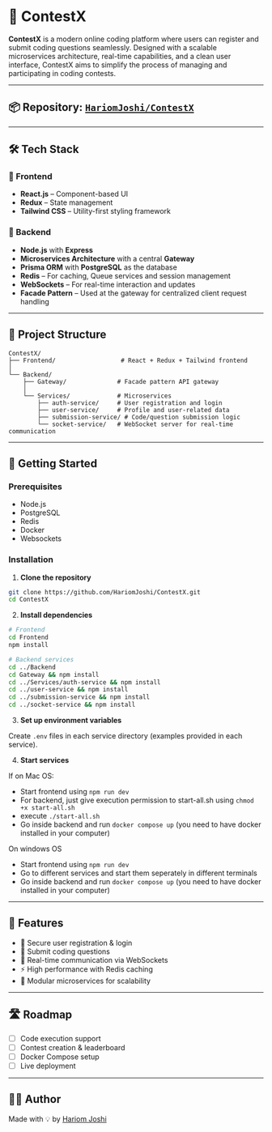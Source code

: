 # 🚀 ContestX

**ContestX** is a modern online coding platform where users can register and submit coding questions seamlessly. Designed with a scalable microservices architecture, real-time capabilities, and a clean user interface, ContestX aims to simplify the process of managing and participating in coding contests.

---

## 📦 Repository: [`HariomJoshi/ContestX`](https://github.com/HariomJoshi/ContestX)

---

## 🛠️ Tech Stack

### 🌟 Frontend

- **React.js** – Component-based UI
- **Redux** – State management
- **Tailwind CSS** – Utility-first styling framework

### 🔧 Backend

- **Node.js** with **Express**
- **Microservices Architecture** with a central **Gateway**
- **Prisma ORM** with **PostgreSQL** as the database
- **Redis** – For caching, Queue services and session management
- **WebSockets** – For real-time interaction and updates
- **Facade Pattern** – Used at the gateway for centralized client request handling

---

## 📁 Project Structure

```
ContestX/
├── Frontend/                  # React + Redux + Tailwind frontend
│
└── Backend/
    ├── Gateway/              # Facade pattern API gateway
    │
    └── Services/             # Microservices
        ├── auth-service/     # User registration and login
        ├── user-service/     # Profile and user-related data
        ├── submission-service/ # Code/question submission logic
        └── socket-service/   # WebSocket server for real-time communication
```

---

## 🧪 Getting Started

### Prerequisites

- Node.js
- PostgreSQL
- Redis
- Docker
- Websockets

### Installation

1. **Clone the repository**

```bash
git clone https://github.com/HariomJoshi/ContestX.git
cd ContestX
```

2. **Install dependencies**

```bash
# Frontend
cd Frontend
npm install

# Backend services
cd ../Backend
cd Gateway && npm install
cd ../Services/auth-service && npm install
cd ../user-service && npm install
cd ../submission-service && npm install
cd ../socket-service && npm install
```

3. **Set up environment variables**

Create `.env` files in each service directory (examples provided in each service).

4. **Start services**

If on Mac OS:
- Start frontend using `npm run dev`
- For backend, just give execution permission to start-all.sh using `chmod +x start-all.sh`
- execute `./start-all.sh`
- Go inside backend and run `docker compose up` (you need to have docker installed in your computer)
  
On windows OS
- Start frontend using `npm run dev`
- Go to different services and start them seperately in different terminals
- Go inside backend and run `docker compose up` (you need to have docker installed in your computer)

---

## 🧩 Features

- 🔐 Secure user registration & login
- 📝 Submit coding questions
- 🔄 Real-time communication via WebSockets
- ⚡ High performance with Redis caching
- 🎯 Modular microservices for scalability

---

## 🛣️ Roadmap

- [ ] Code execution support
- [ ] Contest creation & leaderboard
- [ ] Docker Compose setup
- [ ] Live deployment

---

## 🧑‍💻 Author

Made with 💡 by [Hariom Joshi](https://github.com/HariomJoshi)
